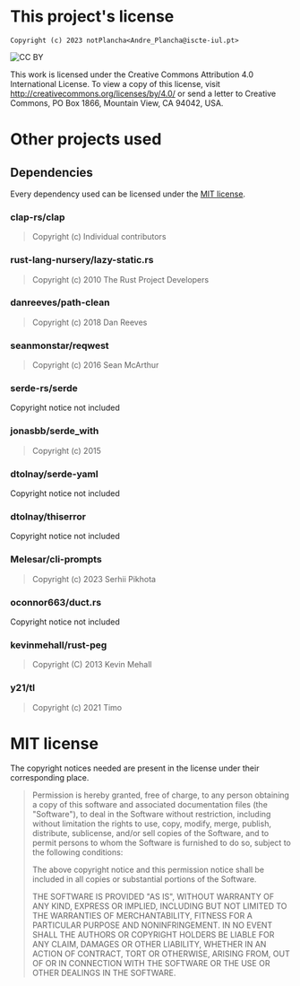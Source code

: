# This project's license

`Copyright (c) 2023 notPlancha<Andre_Plancha@iscte-iul.pt>`

![CC BY](https://mirrors.creativecommons.org/presskit/buttons/88x31/png/by.png)

This work is licensed under the Creative Commons Attribution 4.0 International License. To view a copy of this license, visit http://creativecommons.org/licenses/by/4.0/ or send a letter to Creative Commons, PO Box 1866, Mountain View, CA 94042, USA.

# Other projects used

## Dependencies

Every dependency used can be licensed under the [MIT license](#mit-license).

### clap-rs/clap
> Copyright (c) Individual contributors

### rust-lang-nursery/lazy-static.rs
> Copyright (c) 2010 The Rust Project Developers

### danreeves/path-clean
> Copyright (c) 2018 Dan Reeves

### seanmonstar/reqwest
> Copyright (c) 2016 Sean McArthur

### serde-rs/serde
Copyright notice not included

### jonasbb/serde_with
> Copyright (c) 2015

### dtolnay/serde-yaml
Copyright notice not included

### dtolnay/thiserror
Copyright notice not included

### Melesar/cli-prompts
> Copyright (c) 2023 Serhii Pikhota

### oconnor663/duct.rs
Copyright notice not included

### kevinmehall/rust-peg
> Copyright (C) 2013 Kevin Mehall

### y21/tl
> Copyright (c) 2021 Timo

# MIT license

The copyright notices needed are present in the license under their corresponding place.

> Permission is hereby granted, free of charge, to any person obtaining a copy
> of this software and associated documentation files (the "Software"), to deal
> in the Software without restriction, including without limitation the rights
> to use, copy, modify, merge, publish, distribute, sublicense, and/or sell
> copies of the Software, and to permit persons to whom the Software is
> furnished to do so, subject to the following conditions:
> 
> The above copyright notice and this permission notice shall be included in all
> copies or substantial portions of the Software.
> 
> THE SOFTWARE IS PROVIDED "AS IS", WITHOUT WARRANTY OF ANY KIND, EXPRESS OR
> IMPLIED, INCLUDING BUT NOT LIMITED TO THE WARRANTIES OF MERCHANTABILITY,
> FITNESS FOR A PARTICULAR PURPOSE AND NONINFRINGEMENT. IN NO EVENT SHALL THE
> AUTHORS OR COPYRIGHT HOLDERS BE LIABLE FOR ANY CLAIM, DAMAGES OR OTHER
> LIABILITY, WHETHER IN AN ACTION OF CONTRACT, TORT OR OTHERWISE, ARISING FROM,
> OUT OF OR IN CONNECTION WITH THE SOFTWARE OR THE USE OR OTHER DEALINGS IN THE
> SOFTWARE.
